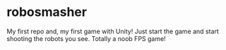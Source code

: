 # robosmasher
My first repo and, my first game with Unity!
Just start the game and start shooting the robots you see. Totally a noob FPS game!
